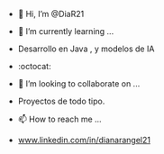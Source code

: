 - 👋 Hi, I’m @DiaR21
- 🌱 I’m currently learning ...
- Desarrollo en  Java , y  modelos de IA
- :octocat:

- 💞️ I’m looking to collaborate on ...


- Proyectos de todo tipo.
- 📫 How to reach me ...
- www.linkedin.com/in/dianarangel21 

<!---
DiaR21/DiaR21 is a ✨ special ✨ repository because its `README.md` (this file) appears on your GitHub profile.
You can click the Preview link to take a look at your changes.
